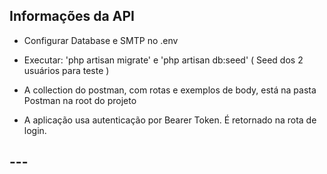 ## Informações da API

- Configurar Database e SMTP no .env
- Executar: 'php artisan migrate' e 'php artisan db:seed' ( Seed dos 2 usuários para teste ) 

- A collection do postman, com rotas e exemplos de body, está na pasta Postman na root do projeto

- A aplicação usa autenticação por Bearer Token. É retornado na rota de login.

##     ---
